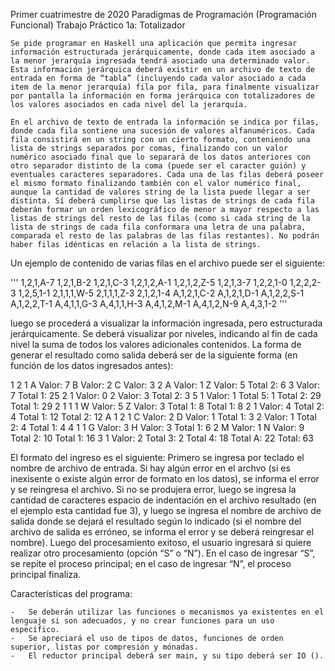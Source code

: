 Primer cuatrimestre de 2020
Paradigmas de Programación (Programación Funcional)
Trabajo Práctico 1a: Totalizador

	Se pide programar en Haskell una aplicación que permita ingresar información estructurada jerárquicamente, donde cada item asociado a la menor jerarquía ingresada tendrá asociado una determinado valor. Esta información jerárquica deberá existir en un archivo de texto de entrada en forma de “tabla” (incluyendo cada valor asociado a cada item de la menor jerarquía) fila por fila, para finalmente visualizar por pantalla la información en forma jerárquica con totalizadores de los valores asociados en cada nivel del la jerarquía.

	En el archivo de texto de entrada la información se indica por filas, donde cada fila sontiene una sucesión de valores alfanuméricos. Cada fila consistirá en un string con un cierto formato, conteniendo una lista de strings separados por comas, finalizando con un valor numérico asociado final que lo separará de los datos anteriores con otro separador distinto de la coma (puede ser el caracter guión) y eventuales caracteres separadores. Cada una de las filas deberá poseer el mismo formato finalizando también con el valor numérico final, aunque la cantidad de valores string de la lista puede llegar a ser distinta. Sí deberá cumplirse que las listas de strings de cada fila deberán formar un orden lexicográfico de menor a mayor respecto a las listas de strings del resto de las filas (como si cada string de la lista de strings de cada fila conformara una letra de una palabra, comparada el resto de las palabras de las filas restantes). No podrán haber filas idénticas en relación a la lista de strings.

Un ejemplo de contenido de varias filas en el archivo puede ser el siguiente:

'''
1,2,1,A-7
1,2,1,B-2
1,2,1,C-3
1,2,1,2,A-1
1,2,1,2,Z-5
1,2,1,3-7
1,2,2,1-0
1,2,2,2-3
1,2,5,1-1
2,1,1,1,W-5
2,1,1,1,Z-3
2,1,2,1-4
A,1,2,1,C-2
A,1,2,1,D-1
A,1,2,2,S-1
A,1,2,2,T-1
A,4,1,1,G-3
A,4,1,1,H-3
A,4,1,2,M-1
A,4,1,2,N-9
A,4,3,1-2
'''

luego se procederá a visualizar la información ingresada, pero estructurada jerárquicamente. Se deberá visualizar por niveles, indicando al fin de cada nivel la suma de todos los valores adicionales contenidos.
La forma de generar el resultado como salida deberá ser de la siguiente forma (en función de los datos ingresados antes):

   1
      2
         1
            A          Valor:   7
            B          Valor:   2
            C          Valor:   3
            2
               A       Valor:   1
               Z       Valor:   5
            Total 2:            6
            3          Valor:   7
         Total 1:              25
         2
            1          Valor:   0
            2          Valor:   3
         Total 2:               3
         5
            1          Valor:   1
         Total 5:               1
      Total 2:                 29
   Total 1:                    29
   2
      1
         1
            1
               W       Valor:   5
               Z       Valor:   3
            Total 1:            8
         Total 1:               8
         2
            1          Valor:   4
         Total 2:               4
      Total 1:                 12
   Total 2:                    12
   A
      1
         2
            1
               C       Valor:   2
               D       Valor:   1
            Total 1:            3
            2          Valor:   1
         Total 2:               4
      Total 1:                  4
      4
         1
            1
              G        Valor:   3
              H        Valor:   3
            Total 1:            6
            2
               M       Valor:   1
               N       Valor:   9
            Total 2:           10
         Total 1:              16
         3
            1          Valor:   2
         Total 3:               2
      Total 4:                 18
   Total A:                    22
Total:                         63

El formato del ingreso es el siguiente:
Primero se ingresa por teclado el nombre de archivo de entrada. Si hay algún error en el archvo (si es inexisente o existe algún error de formato en los datos), se informa el error y se reingresa el archivo. Si no se produjera error, luego se ingresa la cantidad de caracteres espacio de indentación en el archivo resultado (en el ejemplo esta cantidad fue 3), y luego se ingresa el nombre de archivo de salida donde se dejará el resultado según lo indicado (si el nombre del archivo de salida es erróneo, se informa el error y se deberá reingresar el nombre). Luego del procesamiento exitoso, el usuario ingresará si quiere realizar otro procesamiento (opción “S” o “N”). En el caso de ingresar “S”, se repite el proceso principal; en el caso de ingresar “N”, el proceso principal finaliza.


Características del programa:

	-	Se deberán utilizar las funciones o mecanismos ya existentes en el lenguaje si son adecuados, y no crear funciones para un uso específico.
	-	Se apreciará el uso de tipos de datos, funciones de orden superior, listas por compresión y mónadas.
	-	El reductor principal deberá ser main, y su tipo deberá ser IO ().


